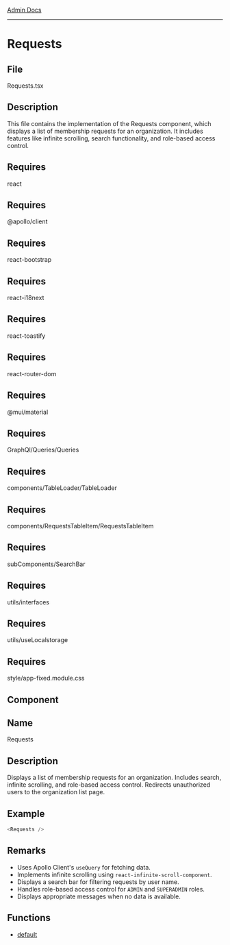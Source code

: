 [Admin Docs](/)

***

# Requests

## File

Requests.tsx

## Description

This file contains the implementation of the Requests component, which displays
             a list of membership requests for an organization. It includes features like
             infinite scrolling, search functionality, and role-based access control.

## Requires

react

## Requires

@apollo/client

## Requires

react-bootstrap

## Requires

react-i18next

## Requires

react-toastify

## Requires

react-router-dom

## Requires

@mui/material

## Requires

GraphQl/Queries/Queries

## Requires

components/TableLoader/TableLoader

## Requires

components/RequestsTableItem/RequestsTableItem

## Requires

subComponents/SearchBar

## Requires

utils/interfaces

## Requires

utils/useLocalstorage

## Requires

style/app-fixed.module.css

## Component

## Name

Requests

## Description

Displays a list of membership requests for an organization. Includes search,
             infinite scrolling, and role-based access control. Redirects unauthorized users
             to the organization list page.

## Example

```ts
<Requests />
```

## Remarks

- Uses Apollo Client's `useQuery` for fetching data.
- Implements infinite scrolling using `react-infinite-scroll-component`.
- Displays a search bar for filtering requests by user name.
- Handles role-based access control for `ADMIN` and `SUPERADMIN` roles.
- Displays appropriate messages when no data is available.

## Functions

- [default](Requests/README/functions/default-1.md)

